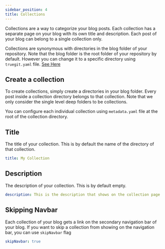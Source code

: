 ```yaml
---
sidebar_position: 4
title: Collections
---
```


Collections are a way to categorize your blog posts. Each collection has a separate page on your blog with its own title and description. Each post of your blog can belong to a single collection only.

Collections are synonymous with directories in the blog folder of your repository. Note that the blog folder is the root folder of your repository by default. However you can change it to a specific directory using `truegit.yaml` file. [See Here](/docs/blog-configuration#blog-folder)

## Create a collection

To create collections, simply create a directories in your blog folder. Every post inside a collection directory belongs to that collection. Note that we only consider the single level deep folders to be collections.

You can configure each individual collection using `metadata.yaml` file at the root of the collection directory.

## Title

The title of your collection. This is by default the name of the directory of that collection.

```yaml title="my-collection/metadata.yaml"
title: My Collection
```

## Description

The description of your collection. This is by default empty.

```yaml title="my-collection/metadata.yaml"
description: This is the description that shows on the collection page.
```

## Skipping Navbar

Each collection of your blog gets a link on the secondary navigation bar of your blog. If you want to skip a collection from showing on the navigation bar, you can use `skipNavbar` flag

```yaml title="my-collection/metadata.yaml"
skipNavbar: true
```
